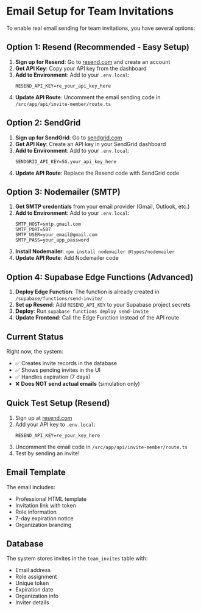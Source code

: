 # Email Setup for Team Invitations

To enable real email sending for team invitations, you have several options:

## Option 1: Resend (Recommended - Easy Setup)

1. **Sign up for Resend**: Go to [resend.com](https://resend.com) and create an account
2. **Get API Key**: Copy your API key from the dashboard
3. **Add to Environment**: Add to your `.env.local`:
   ```
   RESEND_API_KEY=re_your_api_key_here
   ```
4. **Update API Route**: Uncomment the email sending code in `/src/app/api/invite-member/route.ts`

## Option 2: SendGrid

1. **Sign up for SendGrid**: Go to [sendgrid.com](https://sendgrid.com)
2. **Get API Key**: Create an API key in your SendGrid dashboard
3. **Add to Environment**: Add to your `.env.local`:
   ```
   SENDGRID_API_KEY=SG.your_api_key_here
   ```
4. **Update API Route**: Replace the Resend code with SendGrid code

## Option 3: Nodemailer (SMTP)

1. **Get SMTP credentials** from your email provider (Gmail, Outlook, etc.)
2. **Add to Environment**: Add to your `.env.local`:
   ```
   SMTP_HOST=smtp.gmail.com
   SMTP_PORT=587
   SMTP_USER=your_email@gmail.com
   SMTP_PASS=your_app_password
   ```
3. **Install Nodemailer**: `npm install nodemailer @types/nodemailer`
4. **Update API Route**: Add Nodemailer code

## Option 4: Supabase Edge Functions (Advanced)

1. **Deploy Edge Function**: The function is already created in `/supabase/functions/send-invite/`
2. **Set up Resend**: Add `RESEND_API_KEY` to your Supabase project secrets
3. **Deploy**: Run `supabase functions deploy send-invite`
4. **Update Frontend**: Call the Edge Function instead of the API route

## Current Status

Right now, the system:

- ✅ Creates invite records in the database
- ✅ Shows pending invites in the UI
- ✅ Handles expiration (7 days)
- ❌ **Does NOT send actual emails** (simulation only)

## Quick Test Setup (Resend)

1. Sign up at [resend.com](https://resend.com)
2. Add your API key to `.env.local`:
   ```
   RESEND_API_KEY=re_your_key_here
   ```
3. Uncomment the email code in `/src/app/api/invite-member/route.ts`
4. Test by sending an invite!

## Email Template

The email includes:

- Professional HTML template
- Invitation link with token
- Role information
- 7-day expiration notice
- Organization branding

## Database

The system stores invites in the `team_invites` table with:

- Email address
- Role assignment
- Unique token
- Expiration date
- Organization info
- Inviter details
